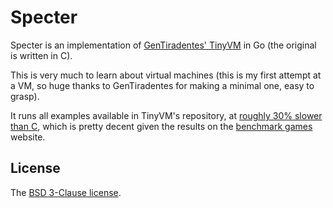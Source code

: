 # Specter

Specter is an implementation of [GenTiradentes' TinyVM][tvm] in Go (the original is written in C).

This is very much to learn about virtual machines (this is my first attempt at a VM, so huge thanks to GenTiradentes for making a minimal one, easy to grasp).

It runs all examples available in TinyVM's repository, at [roughly 30% slower than C][bench], which is pretty decent given the results on the [benchmark games][games] website.

## License

The [BSD 3-Clause license][bsd].

[bsd]: http://opensource.org/licenses/BSD-3-Clause
[tvm]: https://github.com/GenTiradentes/tinyvm
[bench]: https://github.com/PuerkitoBio/specter/tree/master/bench
[games]: http://benchmarksgame.alioth.debian.org/
